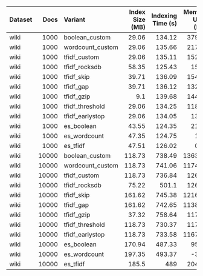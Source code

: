| Dataset   |   Docs | Variant          |   Index Size (MB) |   Indexing Time (s) |   Memory Used (MB) |   Mean Latency (ms) |   P95 Latency (ms) |   P99 Latency (ms) |   Throughput (qps) |
|:----------|-------:|:-----------------|------------------:|--------------------:|-------------------:|--------------------:|-------------------:|-------------------:|-------------------:|
| wiki      |   1000 | boolean_custom   |             29.06 |              134.12 |             379.53 |               1.74  |             10.214 |             10.855 |             574.58 |
| wiki      |   1000 | wordcount_custom |             29.06 |              135.66 |             217.48 |               1.9   |             11.19  |             11.775 |             526.31 |
| wiki      |   1000 | tfidf_custom     |             29.06 |              135.11 |             152.35 |               1.835 |             10.603 |             11.274 |             544.91 |
| wiki      |   1000 | tfidf_rocksdb    |             58.35 |              125.43 |             154.8  |               0.582 |              0.985 |              1.386 |            1718.18 |
| wiki      |   1000 | tfidf_skip       |             39.71 |              136.09 |             154.55 |               1.982 |             10.31  |             10.736 |             504.56 |
| wiki      |   1000 | tfidf_gap        |             39.71 |              136.12 |             132.93 |               1.873 |             10.92  |             11.669 |             533.79 |
| wiki      |   1000 | tfidf_gzip       |              9.1  |              139.68 |             144.18 |               1.898 |             11.002 |             11.638 |             526.83 |
| wiki      |   1000 | tfidf_threshold  |             29.06 |              134.25 |             118.64 |               1.867 |             10.696 |             11.978 |             535.54 |
| wiki      |   1000 | tfidf_earlystop  |             29.06 |              134.05 |             133.5  |               1.913 |             11.202 |             11.893 |             522.81 |
| wiki      |   1000 | es_boolean       |             43.55 |              124.35 |              21.49 |              10.848 |             17.126 |             19.143 |              92.19 |
| wiki      |   1000 | es_wordcount     |             47.35 |              124.75 |               1.87 |              10.542 |             17.405 |             20.686 |              94.86 |
| wiki      |   1000 | es_tfidf         |             47.51 |              126.02 |               0.01 |              11.179 |             19.295 |             20.93  |              89.45 |
| wiki      |  10000 | boolean_custom   |            118.73 |              738.49 |            1363.13 |             144.992 |           1106.16  |           1123.09  |               6.9  |
| wiki      |  10000 | wordcount_custom |            118.73 |              741.06 |            1174.11 |             161.21  |           1147.63  |           1191.44  |               6.2  |
| wiki      |  10000 | tfidf_custom     |            118.73 |              736.84 |            1260.7  |             156.684 |           1178.9   |           1239.46  |               6.38 |
| wiki      |  10000 | tfidf_rocksdb    |             75.22 |              501.1  |             126.38 |               2.233 |              4.283 |              6.411 |             447.87 |
| wiki      |  10000 | tfidf_skip       |            161.62 |              745.38 |            1216.28 |             129.614 |            952.011 |            977.314 |               7.72 |
| wiki      |  10000 | tfidf_gap        |            161.62 |              742.65 |            1138.18 |             128.882 |            972.746 |            994.542 |               7.76 |
| wiki      |  10000 | tfidf_gzip       |             37.32 |              758.64 |            1176.9  |             154.946 |           1189.26  |           1212.36  |               6.45 |
| wiki      |  10000 | tfidf_threshold  |            118.73 |              730.37 |            1175.6  |             151.192 |           1151.46  |           1166.1   |               6.61 |
| wiki      |  10000 | tfidf_earlystop  |            118.73 |              733.58 |            1167.66 |             150.171 |           1147.92  |           1160.93  |               6.66 |
| wiki      |  10000 | es_boolean       |            170.94 |              487.33 |              95.12 |               9.012 |             15.458 |             19.43  |             110.96 |
| wiki      |  10000 | es_wordcount     |            197.35 |              493.37 |              -3.96 |               9.157 |             14.195 |             18.704 |             109.21 |
| wiki      |  10000 | es_tfidf         |            185.5  |              489    |             204.23 |               9.663 |             15.656 |             18.94  |             103.49 |